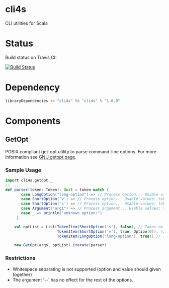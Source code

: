 # cli4s
CLI utilities for Scala

# Status
Build status on Travis CI:

[![Build Status](https://travis-ci.org/efekahraman/cli4s.svg?branch=master)](https://travis-ci.org/efekahraman/cli4s)


# Dependency

```scala
libraryDependencies += "cli4s" %% "cli4s" % "1.0.0"
```

# Components

## GetOpt
POSIX compliant get-opt utility to parse command-line options. For more information see [GNU getopt page](https://www.gnu.org/software/libc/manual/html_node/Argument-Syntax.html).

### Sample Usage

```scala
import cli4s.getopt._
// ...
def parser(token: Token): Unit = token match {
       case LongOption("long-option") => // Process option... Usable values: token.index, token.value
       case ShortOption('v') => // Process option... Usable values: token.index, token.value
       case ShortOption('s') => // Process option... Usable values: token.index
       case Argument("arg1") => // Process argument... Usable values: token.index
       case _ => println("unknown option:")
     }

    val optList = List(TokenItem(ShortOption('s'), false), // Takes no value
                       TokenItem(ShortOption('v'), true, Option(0)), // Takes value, and must be first option if present
                       TokenItem(LongOption("long-option"), true)) // Takes value

    new GetOpt(args, optList).iterate(parser)
```

### Restrictions
* Whitespace separating is not supported (option and value should given together)
* The argument ‘--’ has no effect for the rest of the options.
